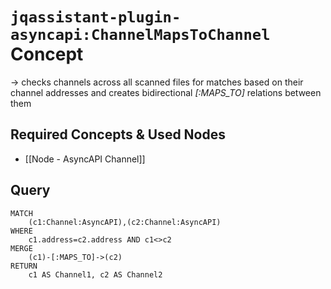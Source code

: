 # `jqassistant-plugin-asyncapi:ChannelMapsToChannel` Concept

-> checks channels across all scanned files for matches based on their channel addresses and 
   creates bidirectional *[:MAPS_TO]* relations between them


## Required Concepts & Used Nodes
- [[Node - AsyncAPI Channel]]

## Query
```cypher
MATCH
    (c1:Channel:AsyncAPI),(c2:Channel:AsyncAPI)
WHERE
    c1.address=c2.address AND c1<>c2
MERGE
    (c1)-[:MAPS_TO]->(c2)
RETURN
    c1 AS Channel1, c2 AS Channel2
```